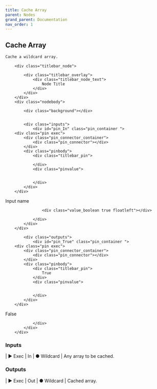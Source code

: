 ```yaml
---
title: Cache Array
parent: Nodes
grand_parent: Documentation
nav_order: 1
---
```


## Cache Array

```markdown
Cache a wildcard array.
```

<link rel="stylesheet" href="https://docs.unrealengine.com/4.27/Include/CSS/udn_public.css">

<div class="graph">
	<div class="node_container function ">
    <div class="node">
        
        <div class="titlebar_node">            
            
            <div class="titlebar_overlay">
                <div class="titlebar_node_text">
                    Node Title
                </div>
            </div>
        </div>        
        <div class="nodebody">
            
            <div class="background"></div>
                        
            
            <div class="inputs">
                <div id="pin_In" class="pin_container ">
        <div class="pin exec">
            <div class="pin_connector_container">
                <div class="pin_connector"></div>
            </div>
            <div class="pinbody">
                <div class="titlebar_pin">
                    
                </div>
                <div class="pinvalue">
                    
                    
                </div>
            </div>
        </div>
</div><div id="pin_Condition" class="pin_container ">
        <div class="pin boolean">
            <div class="pin_connector_container">
                <div class="pin_connector"></div>
            </div>
            <div class="pinbody">
                <div class="titlebar_pin">
                    Input name
                </div>
                <div class="pinvalue">
                    
                    <div class="value_boolean true floatleft"></div>
                    
                </div>
            </div>
        </div>
</div>
            </div>
                   
               
            <div class="outputs">
                <div id="pin_True" class="pin_container ">
        <div class="pin exec">
            <div class="pin_connector_container">
                <div class="pin_connector"></div>
            </div>
            <div class="pinbody">
                <div class="titlebar_pin">
                    True
                </div>
                <div class="pinvalue">
                    
                    
                </div>
            </div>
        </div>
</div><div id="pin_False" class="pin_container ">
        <div class="pin exec">
            <div class="pin_connector_container">
                <div class="pin_connector"></div>
            </div>
            <div class="pinbody">
                <div class="titlebar_pin">
                    False
                </div>
                <div class="pinvalue">
                    
                    
                </div>
            </div>
        </div>
</div>

### Inputs

| ▶ Exec | In
| ● Wildcard | Any array to be cached.

### Outputs

| ▶ Exec | Out
| ● Wildcard | Cached array.
